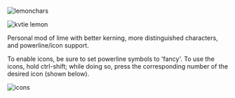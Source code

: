 ![lemonchars](http://i.imgur.com/OZ20Ar8.png)

![kvtie lemon](http://i.imgur.com/vMZ9gup.png)

Personal mod of lime with better kerning, more distinguished characters, and powerline/icon support.

To enable icons, be sure to set powerline symbols to 'fancy'. To use the icons, hold ctrl-shift; while doing so, press the corresponding number of the desired icon (shown below).

![icons](http://i.imgur.com/lCR0b0H.png)

